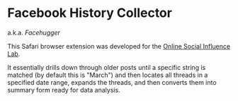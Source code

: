Facebook History Collector
==========================

a.k.a. _Facehugger_

This Safari browser extension was developed for the [Online Social Influence Lab](http://osil.psy.ua.edu).

It essentially drills down through older posts until a specific string is matched (by
default this is "March") and then locates all threads in a specified date range, expands
the threads, and then converts them into summary form ready for data analysis.